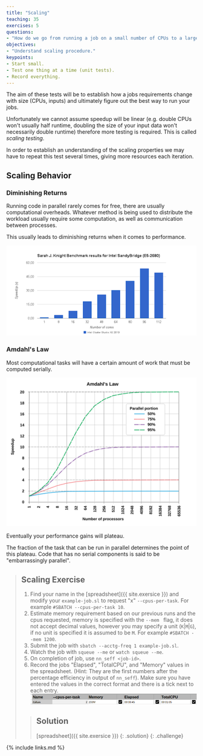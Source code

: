 ```yaml
---
title: "Scaling"
teaching: 35
exercises: 5
questions:
- "How do we go from running a job on a small number of CPUs to a larger one."
objectives:
- "Understand scaling procedure."
keypoints:
- Start small.
- Test one thing at a time (unit tests).
- Record everything.
---
```


<!-- TODO: Add scaling example
Currently the rest of this lesson Not ready yet.  Too little info to go on without some sort of easy to grok exercise. -->


The aim of these tests will be to establish how a jobs requirements change with size (CPUs, inputs) and ultimately figure out the best way to run your jobs.

Unfortunately we cannot assume speedup will be linear (e.g. double CPUs won't usually half runtime, doubling the size of your input data won't necessarily double runtime) therefore more testing is required. This is called *scaling testing*.

In order to establish an understanding of the scaling properties we may have to repeat this test several times, giving more resources each iteration.

## Scaling Behavior

### Diminishing Returns

Running code in parallel rarely comes for free, there are usually computational overheads. 
Whatever method is being used to distribute the workload usually require some computation, as well as communication between processes.

<!-- ![Fraction of CPU doing useful computation decreases due to overheads.](../fig/DimReturns.svg) -->

This usually leads to diminishing returns when it comes to performance.

![Fraction of CPU doing useful computation decreases due to overheads.](../fig/DimReturns2.png)


### Amdahl's Law

Most computational tasks will have a certain amount of work that must be computed serially.

<!-- ![The blue components can be run in parallel, red cannot.](../fig/AmdahlsLaw.svg)

As only the parallel portion of the job is sped up by scaling, the ratio of parallel to serial is an important factor in job scaling.  -->

![Larger fractions of parallel code will have closer to linear scaling performance.](../fig/AmdahlsLaw2.svg)

Eventually your performance gains will plateau.


The fraction of the task that can be run in parallel determines the point of this plateau.
Code that has no serial components is said to be "embarrassingly parallel".
<!-- ## Scaling Test

Last time we submitted a job, we did not specify a number of CPUs, and therefore got the default of `2` (1 'core').

As a reminder, our slurm script `example-job.sl` should currently look like this.

```
{% include example_scripts/example-job.sl.1 %}
```
{: .language-bash}


Using the information we collected from the previous job (`nn_seff <job-id>`), we will submit the same job again with more CPUs and our best estimates of required resources.
We ask for more CPUs using by adding `#SBATCH --cpus-per-task 4` to our script.

Your script should now look like this:

```
{% include example_scripts/example-job.sl.2 %}
```
{: .language-bash}

And then submit using `sbatch` as we did before.

> ## acctg-freq
>
> We will also add the argument `--acctg-freq 1`.
> By default SLURM records job data every 30 seconds. This means any job running for less than 30 
> seconds will not have it's memory use recorded.
> This is the same as specifying `#SBATCH --acctg-freq 1` inside the script.
{: .callout}

```
{{ site.remote.prompt }} sbatch --acctg-freq 1 example-job.sl
```
{: .language-bash}

{% include {{ site.snippets }}/scheduler/basic-job-script.snip %}

> ## Watch
>
> We can prepend any command with `watch` in order to periodically (default 2 seconds) run a command. e.g. `watch 
> squeue --me` will give us up to date information on our running jobs. 
> Care should be used when using `watch` as repeatedly running a command can have adverse effects.  
{: .callout}

Checking on our job with `sacct`.
Oh no! 
{% include {{ site.snippets }}/scaling/OOM.snip %}

> ## OOM Error
> 
> 1. What went wrong?
> 2. What should be our next steps? 
> 3. How can we avoid this happening again in the future.
>
> > ## Solution
> >
> > The job failed due to an out of "OUT_OF_ME+(MORY)" error. This is because we doubled the number of 
> > CPUs over our previous job, but did not adjust memory.
> > The job running on 2 CPUs used ≈ 200Mb of RAM, extrapolating linearly, we want to give a 4 CPU job 400 Mb + small buffer, say 500Mb to be safe.
> > 
> {: .solution}
{: .challenge} -->

> ## Scaling Exercise
>
> 1. Find your name in the [spreadsheet]({{ site.exersice }}) and modify your `example-job.sl` to request 
> "x" `--cpus-per-task`. For example `#SBATCH --cpus-per-task 10`.
> 2. Estimate memory requirement based on our previous runs and the cpus requested, memory 
> is specified with the `--mem ` flag, it does not accept decimal values, however you may 
> specify a unit (`K`|`M`|`G`), if no unit is specified it is assumed to be `M`. 
> For example `#SBATCH --mem 1200`. 
> 3. Submit the job with `sbatch --acctg-freq 1 example-job.sl`. 
> 4. Watch the job with `squeue --me` or `watch squeue --me`.
> 5. On completion of job, use `nn_seff <job-id>`.
> 6. Record the jobs "Elapsed", "TotalCPU", and "Memory" values in the spreadsheet. (Hint: They are the first 
> numbers after the percentage efficiency in output of `nn_seff`). Make sure you have entered the values in the correct format and there is a tick next to each entry. ![Correctly entered data in spreadsheet.](../fig/correct-spreadsheet-entry.png)
>
> > ## Solution
> > [spreadsheet]({{ site.exersice }})
> {: .solution}
{: .challenge}






<!-- > > ## Solution
> >
> >  1. No: `pwd` is not the name of a directory.
> >  2. Yes: `ls` without directory argument lists files and directories
> >     in the current directory.
> >  3. Yes: uses the absolute path explicitly.
> {: .solution}
{: .challenge} -->

{% include links.md %}
